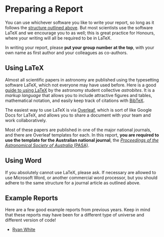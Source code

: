# Preparing a Report

You can use whichever software you like to write your report, so long as it follows the [structure outlined above](report.md). But most scientists use the software LaTeX and we encourage you to as well; this is great practice for Honours, where your writing will all be required to be in LaTeX.

In writing your report, please **put your group number at the top**, with your own name as first author and your colleagues as co-authors.

## Using LaTeX

Almost all scientific papers in astronomy are published using the typesetting software LaTeX, which not everyone may have used before. Here is a good [guide to using LaTeX](https://astrobites.org/2018/01/20/getting-started-with-latex/) by the astronomy student collective *astrobites*. It is a *markup language* that allows you to include attractive figures and tables, mathematical notation, and easily keep track of citations with [BibTeX](https://www.overleaf.com/learn/latex/Bibliography_management_with_bibtex). 

The easiest way to use LaTeX is via [Overleaf](overleaf.com), which is sort of like Google Docs for LaTeX, and allows you to share a document with your team and work collaboratively.

Most of these papers are published in one of the major national journals, and there are Overleaf templates for each. In this report, **you are required to use the template for the Australian national journal**,  the [*Proceedings of the Astronomical Society of Australia* (PASA)](https://www.overleaf.com/latex/templates/cup-large2-template/sbvfyncxcbcm).

## Using Word

If you absolutely cannot use LaTeX, please ask. If necessary are allowed to use Microsoft Word, or another commercial word processor, but you should adhere to the same structure for a journal article as outlined above.

## Example Reports

Here are a few good example reports from previous years. Keep in mind that these reports may have been for a different type of universe and different version of code! 

- [Ryan White](assets/PHYS3080_Distance_Ladder_Report.pdf)